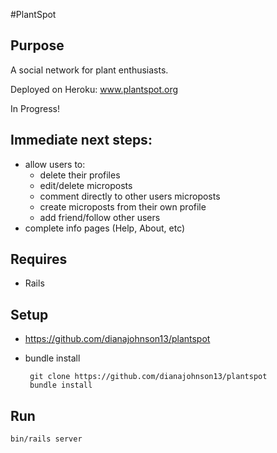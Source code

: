#PlantSpot
## Purpose
A social network for plant enthusiasts.

Deployed on Heroku: www.plantspot.org

In Progress!
 
## Immediate next steps:
 - allow users to: 
   - delete their profiles
   - edit/delete microposts
   - comment directly to other users microposts
   - create microposts from their own profile
   - add friend/follow other users
 - complete info pages (Help, About, etc)
 
## Requires
 - Rails

## Setup
 - https://github.com/dianajohnson13/plantspot
 - bundle install

 
		git clone https://github.com/dianajohnson13/plantspot
		bundle install
      
      
## Run
    bin/rails server
